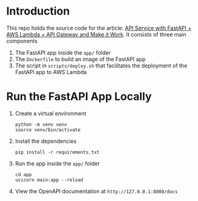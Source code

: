 # Introduction

This repo holds the source code for the article: [API Service with FastAPI + AWS Lambda + API Gateway and Make it Work](https://medium.com/@fanchenbao/api-service-with-fastapi-aws-lambda-api-gateway-and-make-it-work-c20edcf77bff). It consists of three main components

1. The FastAPI app inside the `app/` folder
2. The `Dockerfile` to build an image of the FastAPI app
3. The script in `scripts/deploy.sh` that facilitates the deployment of the FastAPI app to AWS Lambda

# Run the FastAPI App Locally

1. Create a virtual environment

    ```
    python -m venv venv
    source venv/bin/activate
    ```
2. Install the dependencies

    ```
    pip install -r requirements.txt
    ```
3. Run the app inside the `app/` folder
    ```
    cd app
    uvicorn main:app --reload
    ```
4. View the OpenAPI documentation at `http://127.0.0.1:8000/docs`